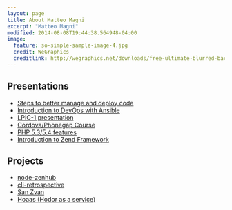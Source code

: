 ```yaml
---
layout: page
title: About Matteo Magni
excerpt: "Matteo Magni"
modified: 2014-08-08T19:44:38.564948-04:00
image:
  feature: so-simple-sample-image-4.jpg
  credit: WeGraphics
  creditlink: http://wegraphics.net/downloads/free-ultimate-blurred-background-pack/
---
```


<h2>Presentations</h2>
<ul>
<li><a href="/steps-to-better-manage-and-deploy-code/">Steps to better manage and deploy code</a></li>
<li><a href="/Introduction-to-DevOps-with-Ansible/">Introduction to DevOps with Ansible</a></li>
<li><a href="/presentation-lpic-1/">LPIC-1 presentation</a></li>
<li><a href="/presentation-cordova-phonegap-course">Cordova/Phonegap Course</a></li>
<li><a href="/presentation-pugbo-php54">PHP 5.3/5.4 features</a></li>
<li><a href="http://www.slideshare.net/ilbonzo/introduction-to-zend-framework-13136119">Introduction to Zend Framework</a></li>
</ul>

<h2>Projects</h2>
<ul>
<li><a href="https://www.npmjs.com/package/node-zenhub">node-zenhub</a></li>
<li><a href="https://www.npmjs.com/package/cli-retrospective">cli-retrospective</a></li>
<li><a href="http://app.sanzvan.it">San Zvan</a></li>
<li><a href="http://hoaas.herokuapp.com/">Hoaas (Hodor as a service)</a></li>
</ul>
